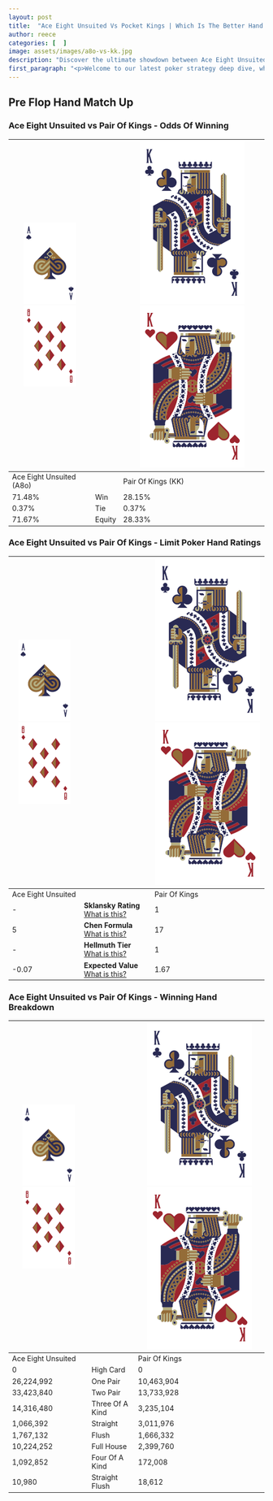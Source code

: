 ```yaml
---
layout: post
title:  "Ace Eight Unsuited Vs Pocket Kings | Which Is The Better Hand In Poker? A Complete Guide"
author: reece
categories: [  ]
image: assets/images/a8o-vs-kk.jpg
description: "Discover the ultimate showdown between Ace Eight Unsuited and Pair Of Kings in poker! Uncover the odds, strategies, and scenarios where one hand triumphs over the other. Get ready to up your poker game with this thrilling analysis."
first_paragraph: "<p>Welcome to our latest poker strategy deep dive, where we're pitting two distinct hands against each other in a high-stakes showdown: Ace Eight Unsuited vs Pair Of Kings.</p><p>In the dynamic world of poker, every decision counts, and knowing which hand holds the upper hand is key to your success at the table.</p><p>In this article, we'll dissect these two hands, explore the scenarios where one dominates the other, and equip you with the knowledge to make strategic choices that can tip the odds in your favor.</p><p>Get ready to unravel the intriguing dynamics of these poker hands and elevate your game to new heights.</p>"
---
```




[comment]: # (sp0)

## Pre Flop Hand Match Up

<div class="table hand-ratings" markdown="1"> 



### Ace Eight Unsuited vs Pair Of Kings - Odds Of Winning


    
| ![image info](assets/images/hand1/A.png) ![image info](assets/images/hand1/8o.png) |  | ![image info](assets/images/hand2/K.png) ![image info](assets/images/hand2/Ko.png) |
| -------- | -------- | -------- |
| Ace Eight Unsuited (A8o) |  | Pair Of Kings (KK) |
| 71.48% | Win | 28.15% |
| 0.37% | Tie | 0.37% |
| 71.67% | Equity | 28.33% |




[comment]: # (sp1)



### Ace Eight Unsuited vs Pair Of Kings - Limit Poker Hand Ratings


    
| ![image info](assets/images/hand1/A.png) ![image info](assets/images/hand1/8o.png) |  | ![image info](assets/images/hand2/K.png) ![image info](assets/images/hand2/Ko.png) |
| -------- | -------- | -------- |
| Ace Eight Unsuited |  | Pair Of Kings |
| - | **Sklansky Rating** [What is this?](/sklansky-rating-explained) | 1 |
| 5 | **Chen Formula** [What is this?](/chen-formula-explained) | 17 |
| - | **Hellmuth Tier** [What is this?](/Hellmuth-tier-explained) | 1 |
| -0.07 | **Expected Value** [What is this?](/expected-value-explained) | 1.67 |




[comment]: # (sp2)



### Ace Eight Unsuited vs Pair Of Kings - Winning Hand Breakdown


    
| ![image info](assets/images/hand1/A.png) ![image info](assets/images/hand1/8o.png) |  | ![image info](assets/images/hand2/K.png) ![image info](assets/images/hand2/Ko.png) |
| -------- | -------- | -------- |
| Ace Eight Unsuited |  | Pair Of Kings |
| 0 | High Card | 0 |
| 26,224,992 | One Pair | 10,463,904 |
| 33,423,840 | Two Pair | 13,733,928 |
| 14,316,480 | Three Of A Kind | 3,235,104 |
| 1,066,392 | Straight | 3,011,976 |
| 1,767,132 | Flush | 1,666,332 |
| 10,224,252 | Full House | 2,399,760 |
| 1,092,852 | Four Of A Kind | 172,008 |
| 10,980 | Straight Flush | 18,612 |




[comment]: # (sp3)



</div>

[comment]: # (sp4)



[comment]: # (sp5)

